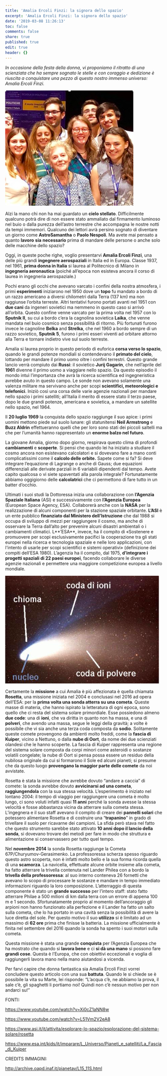 ```yaml
---
title: 'Amalia Ercoli Finzi: la signora dello spazio'
excerpt: 'Amalia Ercoli Finzi: la signora dello spazio'
date: '2019-03-08 11:26:13'
toc: false
comments: false
share: true
published: true
edit: true
header: {}
---
```

_In occasione della festa della donna, vi proponiamo il ritratto di una scienziata che ha sempre sognato le stelle e con coraggio e dedizione è riuscita a conquistare una pezzo di questo nostro immenso universo:  Amalia Ercoli Finzi._

![](/assets/images/schermata-2019-03-08-alle-14.34.52.png)

Alzi la mano chi non ha mai guardato un **cielo stellato**. Difficilmente qualcuno potrà dire di non essere stato ammaliato dal firmamento luminoso nel buio o dalla purezza dell’astro terrestre che accompagna le nostre notti da tempi immemori. Qualcuno dei lettori avrà persino sognato di diventare un giorno come **AstroSamantha** o **Paolo Nespoli**. Ma avete mai pensato a quanto **lavoro** **sia** **necessario** prima di mandare delle persone o anche solo delle macchine dello spazio?

Oggi, in queste poche righe, voglio presentarvi **Amalia Ercoli Finzi**, una delle più grandi **ingegnere aerospaziali** in Italia ed in Europa. Classe 1937, nel 1961, **prima donna in Italia** si laurea al Politecnico di Milano in **ingegneria aeronautica** (poiché all’epoca non esisteva ancora il corso di laurea in ingegneria aerospaziale.) 

Pochi erano gli occhi che avevano varcato i confini della nostra atmosfera, i primi **esperimenti** iniziarono nel 1950 dove un **topo** fu mandato a bordo di un razzo americano a diversi chilometri dalla Terra (137 km) ma non raggiunse l’orbita terreste. Altri tentativi furono portati avanti nel 1951 con **due cani** da ingeneri sovietici ma nemmeno in questo caso si arrivò all’orbita. Questo confine venne varcato per la prima volta nel 1957 con lo **Sputnik II**, su cui a bordo c’era la cagnolina sovietica **Laika**, che venne mandata nel buio cosmico senza possibilità di ritorno. Più fortunati furono invece le cagnoline **Belka** and **Strelka**, che nel 1960 a bordo sempre di un razzo sovietico, **Sputnik 5**, furono i primi esseri viventi ad orbitare attorno alla Terra e tornare indietro vive sul suolo terreste.

Amalia si laurea proprio in questo periodo di euforica **corsa verso lo spazio**, quando le grandi potenze mondiali si contendevano il **primato del cielo**, lottando per mandare il primo uomo oltre i confini terrestri. Questo grande lancio verrà compiuto dai **Russi**: il sovietico **Jurij Gagarin**, che nell’aprile del **1961** divenne il primo uomo a viaggiare nello spazio. Da questo episodio il mondo intuì l’importanza che avrà la ricerca scientifica ed ingegneristica avrebbe avuto in questo campo. Le sonde non avevano solamente una valenza militare ma servivano anche per scopi **scientifici, meteorologici e telefonici**. Iniziò così una corsa delle varie agenzie nazionali per mandare nello spazio i primi satelliti; all’Italia il merito di essere stato il terzo paese, dopo le due grandi potenze, americana e sovietica, a mandare un satellite nello spazio, nel 1964. 

Il **20 luglio 1969** la conquista dello spazio raggiunge il suo apice: i primi uomini mettono piede sul suolo lunare: gli statunitensi **Neil Armstrong** e **Buzz Aldrin** effettueranno quelli che per loro sono stati dei piccoli saltelli ma che per l’umanità hanno rappresentato un **enorme balzo nel futuro**.

La giovane Amalia, giorno dopo giorno, respirava questo clima di profondi **cambiamenti** e **scoperte**. Si pensi che quando lei ha iniziato a studiare il cosmo ancora non esistevano calcolatori e si dovevano fare a mano conti complicatissimi come il **calcolo delle orbite.** Sapete come si fa? Si deve integrare l’equazione di Lagrange o anche di Gauss; due equazioni differenziali alle derivate parziali in 6 variabili dipendenti dal tempo. Avete capito qualcosa o vi siete spaventati alla parola integrale? Fortunatamente abbiamo oggigiorno delle **calcolatrici** che ci permettono di fare tutto in un batter d’occhio.

Ultimati i suoi studi la Dottoressa inizia una collaborazione con **l’Agenzia Spaziale Italiana** (ASI) e successivamente con **l’Agenzia Europea** (European Space Agency, ESA). Collaborerà anche con la **NASA** per la realizzazione di alcuni componenti per la stazione spaziale orbitante. **L’ASI** è un ente pubblico **finanziato dal Ministero dell’Istruzione** che dal 1988 si occupa di sviluppo di mezzi per raggiungere il cosmo, ma anche di osservare la Terra dall’alto per prevenire alcuni disastri ambientali o i cambiamenti climatici. L**’ESA**, invece, ha il compito di «Sostenere e promuovere per scopi esclusivamente pacifici la cooperazione tra gli stati europei nella ricerca e tecnologia spaziale e nelle loro applicazioni, con l'intento di usarle per scopi scientifici e sistemi operativi» (definizione dei compiti dell’ESA 1980). L’agenzia ha il compito, dal 1975, **d’integrare i progetti spaziali di 22 paesi europei**, facendo collaborare le diverse agenzie nazionali e permettere una maggiore competizione europea a livello mondiale. 

![](/assets/images/schermata-2019-03-08-alle-12.11.05.png)

Certamente la **missione** a cui Amalia è più affezionata è quella chiamata **Rosetta**, una missione iniziata nel 2004 e conclusasi nel 2016 ad opera dell’ESA: per la **prima volta una sonda atterra su una cometa**. Queste masse di materia, che hanno ispirato la letteratura di ogni epoca, sono quello che ci resta del sistema solare primordiale. Esse possiedono almeno **due code**: una di **ioni**, che va diritta in quanto non ha massa, e una di **polveri**, che avendo una massa, segue le leggi della gravità; a volte è possibile che vi sia anche una terza coda composta da **sodio**. Solitamente queste comete provengono da ambienti molto freddi, come la **fascia di Kuiper**, vicino a Nettuno, o dalla **nube di Oort**, da nome dei due scienziati olandesi che le hanno scoperte. La fascia di Kuiper rappresenta una regione del sistema solare composta da corpi minori come asteroidi o sostanze volatili congelate; la nube di Oort si pensa possa essere un residuo della nubilosa originale da cui si formarono il Sole ed alcuni pianeti; si presume che da questo luogo **provengano la maggior parte delle comete** da noi avvistate. 

Rosetta è stata la missione che avrebbe dovuto “andare a caccia” di comete: la sonda avrebbe dovuto **avvicinarsi ad una cometa**, **raggiungendola** con la sua stessa velocità. L’esperimento è iniziato nel lontano 2004: il tempo di viaggio per raggiungere una cometa è molto lungo, ci sono voluti infatti quasi **11 anni** perché la sonda avesse la stessa velocità e fosse abbastanza vicina da atterrare sulla cometa stessa. L’ingegnera e il suo staff avevano il compito di creare dei **pannelli solari** che potessero alimentare Rosetta e di costruire una “**trapanino**” in grado di trivellare il suolo per ricavarne dei campioni. La sfida però stava nel fatto che questo strumento sarebbe stato attivato **10 anni dopo il lancio della sonda**, si dovevano trovare dei metodi per fare in modo che struttura e alimentazione si conservassero per tutto quel tempo. 

Nel **novembre 2014** la sonda Rosetta raggiunge la Cometa 67P/Churyumov-Gerasimenko. La professoressa scherza spesso riguardo questo astro scoperta, non è infatti molto bello e la sua forma ricorda quella di una **scamorza**. La navicella, effettuate alcune orbite insieme alla cometa, ha fatto atterrare la trivella contenuta nel Lander Philea con a bordo la **trivella della professoressa**: al suo interno conteneva 26 fornetti che avevano lo scopo di processare le sostanze e mandare in tempo immediato informazioni riguardo la loro composizione. L’atterraggio di questa componente è stato un **grande successo** per l’intero staff: stato fatto atterrare Philae a 500 milioni di km dalla terra con un errore di appena 100 m e 1 secondo. Sfortunatamente proprio al momento dell’ancoraggio gli arpioni non hanno funzionato alla perfezione e il Lander ha fatto un salto sulla cometa, che lo ha portato in una cavità senza la possibilità di avere la luce diretta del sole. Per questo motivo il suo **utilizzo** si è limitato ad un massimo di **62 ore** prima che finisse la batteria. La missione ufficialmente è finita nel settembre del 2016 quando la sonda ha spento i suoi motori sulla cometa. 

Questa missione è stata una grande **conquista** per l’Agenzia Europea che ha mostrato che quando si **lavora bene** e ci **si dà una mano** si possono fare **grandi cose**. Questa è l’Europa, che con obiettivi eccezionali e voglia di raggiungerli lavora mano nella mano aiutandosi a vicenda. 

Per farvi capire che donna fantastica sia Amalia Ercoli Finzi vorrei concludere questo articolo con una sua **battuta**. Quando le si chiede se è possibile la vita su Marte, lei risponde: “L’acqua c’è, ne abbiamo la prova, il sale c’è, gli spaghetti li portiamo noi! Quindi non c’è nessun motivo per non andarci su!”

FONTI: 

https://www.youtube.com/watch?v=Xi0cZ1aNN8w
 

https://www.youtube.com/watch?v=L51Vm2V2eA8
 

https://www.asi.it/it/attivita/esplorare-lo-spazio/esplorazione-del-sistema-solare/rosetta

https://www.esa.int/kids/it/imparare/L_Universo/Pianeti_e_satelliti/La_Fascia_di_Kuiper 

CREDITS IMMAGINI: 

http://archive.oapd.inaf.it/pianetav/L15_11S.html
